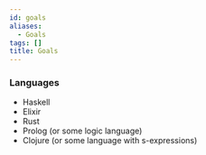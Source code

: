 ```yaml
---
id: goals
aliases:
  - Goals
tags: []
title: Goals
---
```


### Languages
- Haskell
- Elixir
- Rust
- Prolog (or some logic language)
- Clojure (or some language with s-expressions)
